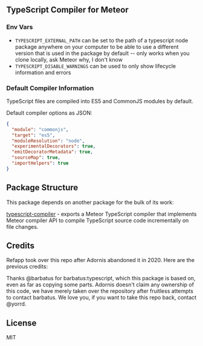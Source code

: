 ## TypeScript Compiler for Meteor

### Env Vars

- `TYPESCRIPT_EXTERNAL_PATH` can be set to the path of a typescript node package anywhere on your computer to be able to use a different version that is used in the package by default -- only works when you clone locally, ask Meteor why, I don't know
- `TYPESCRIPT_DISABLE_WARNINGS` can be used to only show lifecycle information and errors

### Default Compiler Information

TypeScript files are compiled into ES5 and CommonJS modules by default.

Default compiler options as JSON:

```json
{
  "module": "commonjs",
  "target": "es5",
  "moduleResolution": "node",
  "experimentalDecorators": true,
  "emitDecoratorMetadata": true,
  "sourceMap": true,
  "importHelpers": true
}
```

## Package Structure

This package depends on another package for the bulk of its work:

[typescript-compiler](https://github.com/ref-app/typescript-compiler) - exports a Meteor TypeScript compiler that implements Meteor compiler API to compile TypeScript source code incrementally on file changes.

## Credits

Refapp took over this repo after Adornis abandoned it in 2020. Here are the previous credits:

Thanks @barbatus for barbatus:typescript, which this package is based on, even as far as copying some parts.
Adornis doesn't claim any ownership of this code, we have merely taken over the repository after fruitless attempts to contact barbatus.
We love you, if you want to take this repo back, contact @yorrd.

## License

MIT
